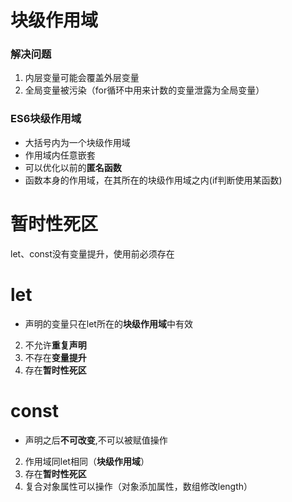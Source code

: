 # 块级作用域
### 解决问题
1. 内层变量可能会覆盖外层变量
2. 全局变量被污染（for循环中用来计数的变量泄露为全局变量）

### ES6块级作用域

- 大括号内为一个块级作用域
- 作用域内任意嵌套
- 可以优化以前的**匿名函数**
- 函数本身的作用域，在其所在的块级作用域之内(if判断使用某函数)


# 暂时性死区
let、const没有变量提升，使用前必须存在

# let

- 声明的变量只在let所在的**块级作用域**中有效
2. 不允许**重复声明**
3. 不存在**变量提升**
4. 存在**暂时性死区**


# const

- 声明之后**不可改变**,不可以被赋值操作
2. 作用域同let相同（**块级作用域**）
3. 存在**暂时性死区**
4. 复合对象属性可以操作（对象添加属性，数组修改length）